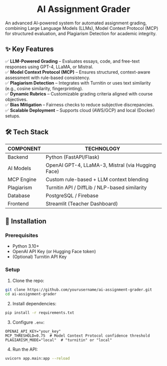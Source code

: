 <h1 align="center">AI Assignment Grader</h1>

An advanced AI-powered system for automated assignment grading, combining Large Language Models (LLMs), Model Context Protocol (MCP) for structured evaluation, and Plagiarism Detection for academic integrity.

## ✨ Key Features
✅ **LLM-Powered Grading** – Evaluates essays, code, and free-text responses using GPT-4, LLaMA, or Mistral.<br>
✅ **Model Context Protocol (MCP)** – Ensures structured, context-aware assessment with rule-based consistency.<br>
✅ **Plagiarism Detection** – Integrates with Turnitin or uses text similarity (e.g., cosine similarity, fingerprinting).<br>
✅ **Dynamic Rubrics** – Customizable grading criteria aligned with course objectives.<br>
✅ **Bias Mitigation** – Fairness checks to reduce subjective discrepancies.<br>
✅ **Scalable Deployment** – Supports cloud (AWS/GCP) and local (Docker) setups.<br>


## 🛠 Tech Stack

| COMPONENT	    | TECHNOLOGY
|---------------|----------------
| Backend	      | Python (FastAPI/Flask)
| AI Models	    | OpenAI GPT-4, LLaMA-3, Mistral (via Hugging Face)
| MCP Engine	  | Custom rule-based + LLM context blending
| Plagiarism	  | Turnitin API / DiffLib / NLP-based similarity
| Database	    |PostgreSQL / Firebase
| Frontend	    | Streamlit (Teacher Dashboard)


## 🚀 Installation
### Prerequisites

 - Python 3.10+
 - OpenAI API Key (or Hugging Face token)
 - (Optional) Turnitin API Key

### Setup
1.  Clone the repo:

```bash
git clone https://github.com/yourusername/ai-assignment-grader.git  
cd ai-assignment-grader
``` 
2.  Install dependencies:
```bash
pip install -r requirements.txt
```

3.  Configure `.env`:
```env
OPENAI_API_KEY="your_key"  
MCP_THRESHOLD=0.75  # Model Context Protocol confidence threshold  
PLAGIARISM_MODE="local"  # "turnitin" or "local"
```
4.  Run the API:
```bash
uvicorn app.main:app --reload  
```
